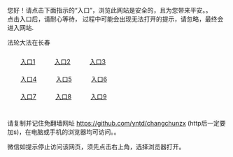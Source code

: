 您好！请点击下面指示的“入口”，浏览此网站是安全的，且为您带来平安。。 <br/>
点击入口后，请耐心等待， 过程中可能会出现无法打开的提示，请忽略，最终会进入网站. </br>

法轮大法在长春<br/>
<div style="padding:10px"><a style="margin:20px" target="_blank" href="https://dy2i2zjfjzuqk.cloudfront.net/2Qpsp?vticj" id="ccLink1" rel="nofollow">入口1</a> <a target="_blank" style="margin:20px" href="https://d1rgzn6o6do4a6.cloudfront.net/2Qpsp?csuotuj" id="ccLink2" rel="nofollow">入口2</a> <a style="margin:20px" target="_blank" href="https://d34d8m0omtjs1r.cloudfront.net/2Qpsp?hevvfja" id="ccLink3" rel="nofollow">入口3</a></div>

<div style="padding:10px" ><a style="margin:20px" target="_blank" href="https://dy2i2zjfjzuqk.cloudfront.net/2Qpsp?vticj" id="ccLink4" rel="nofollow">入口4</a> <a style="margin:20px" href="https://d1rgzn6o6do4a6.cloudfront.net/2Qpsp?csuotuj" target="_blank" id="ccLink5" rel="nofollow">入口5</a> <a style="margin:20px" href="https://d34d8m0omtjs1r.cloudfront.net/2Qpsp?hevvfja" target="_blank" id="ccLink6" rel="nofollow">入口6</a></div>

<div style="padding:10px"><a style="margin:20px" target="_blank" href="https://dy2i2zjfjzuqk.cloudfront.net/2Qpsp?vticj" id="ccLink7" rel="nofollow">入口7</a> <a style="margin:20px" href="https://d1rgzn6o6do4a6.cloudfront.net/2Qpsp?csuotuj" target="_blank" id="ccLink8" rel="nofollow">入口8</a> <a style="margin:20px" target="_blank" href="https://d34d8m0omtjs1r.cloudfront.net/2Qpsp?hevvfja" id="ccLink9" rel="nofollow">入口9</a></div>

<br/>



请复制并记住免翻墙网址 https://github.com/yntd/changchunzx (http后一定要加s)，在电脑或手机的浏览器均可访问。。<br/>

微信如提示停止访问该网页，须先点击右上角，选择浏览器打开。
